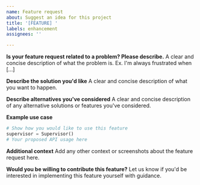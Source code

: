 ```yaml
---
name: Feature request
about: Suggest an idea for this project
title: '[FEATURE] '
labels: enhancement
assignees: ''

---
```


**Is your feature request related to a problem? Please describe.**
A clear and concise description of what the problem is. Ex. I'm always frustrated when [...]

**Describe the solution you'd like**
A clear and concise description of what you want to happen.

**Describe alternatives you've considered**
A clear and concise description of any alternative solutions or features you've considered.

**Example use case**
```python
# Show how you would like to use this feature
supervisor = Supervisor()
# Your proposed API usage here
```

**Additional context**
Add any other context or screenshots about the feature request here.

**Would you be willing to contribute this feature?**
Let us know if you'd be interested in implementing this feature yourself with guidance.
